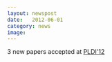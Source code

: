 ```yaml
---
layout: newspost
date:   2012-06-01
category: news
image: 
---
```


3 new papers accepted at [PLDI'12](http://pldi12.cs.purdue.edu/)